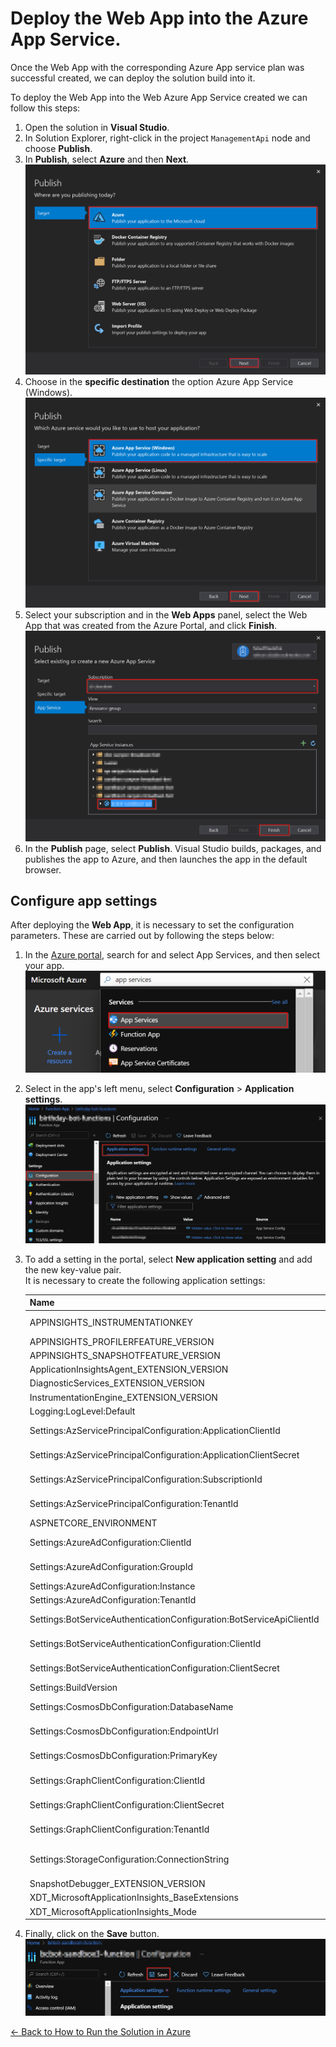 # Deploy the Web App into the Azure App Service.

Once the Web App with the corresponding Azure App service plan was successful created, we can deploy the solution build into it. 

To deploy the Web App into the Web Azure App Service created we can follow this steps:
1. Open the solution in **Visual Studio**.
1. In Solution Explorer, right-click in the project `ManagementApi` node and choose **Publish**.
1. In **Publish**, select **Azure** and then **Next**.  
![Select Azure](./images/deploy_web_app_select_azure.png)
1. Choose in the **specific destination** the option Azure App Service (Windows).  
![Select specific destination](./images/deploy_web_app_select_specific_destination.png)
1. Select your subscription and in the **Web Apps** panel, select the Web App that was created from the Azure Portal, and click **Finish**.  
![Select Web App Created](./images/deploy_web_app_select_web_app_created.png)
1. In the **Publish** page, select **Publish**. Visual Studio builds, packages, and publishes the app to Azure, and then launches the app in the default browser.

## Configure app settings
After deploying the **Web App**, it is necessary to set the configuration parameters. These are carried out by following the steps below:

1. In the [Azure portal](http://portal.azure.com/), search for and select App Services, and then select your app.  
![Application settings](./images/web_app_search.png)
1. Select in the app's left menu, select **Configuration** > **Application settings**.  
![New application setting](./images/function_app_configuration_application_settings.png)
1. To add a setting in the portal, select **New application setting** and add the new key-value pair.  
It is necessary to create the following application settings:

    | Name                                                                 | Value                                                                  |
    |----------------------------------------------------------------------|------------------------------------------------------------------------|
    | APPINSIGHTS_INSTRUMENTATIONKEY                                       | Key of the [Application Insights](application_insights.md) resource created. |
    | APPINSIGHTS_PROFILERFEATURE_VERSION                                  | disabled                                                               |
    | APPINSIGHTS_SNAPSHOTFEATURE_VERSION                                  | disabled                                                               |
    | ApplicationInsightsAgent_EXTENSION_VERSION                           | ~2                                                                     |
    | DiagnosticServices_EXTENSION_VERSION                                 | disabled                                                               |
    | InstrumentationEngine_EXTENSION_VERSION                              | disabled                                                               |
    | Logging:LogLevel:Default                                             | Information                                                            |
    | Settings:AzServicePrincipalConfiguration:ApplicationClientId         | Client Id of the [Azure SDK Service Principal](azure_sdk_service_principal.md) app registration.             |
    | Settings:AzServicePrincipalConfiguration:ApplicationClientSecret     | Client secret of the [Azure SDK Service Principal](azure_sdk_service_principal.md) app registration.         |
    | Settings:AzServicePrincipalConfiguration:SubscriptionId              | Subscription Id of the [Azure SDK Service Principal](azure_sdk_service_principal.md) app registration.       |
    | Settings:AzServicePrincipalConfiguration:TenantId                    | Tenant Id of [Azure SDK Service Principal](azure_sdk_service_principal.md) app registration.                 |
    | ASPNETCORE_ENVIRONMENT                                               | Development or Production                                                           |
    | Settings:AzureAdConfiguration:ClientId                                | Id of the [Management API](app_registration.md) app registration created in Azure  AD.                                                  |
    | Settings:AzureAdConfiguration:GroupId                                | Id of the [Security Group](security_group.md) created in Azure  AD.                                                  |
    | Settings:AzureAdConfiguration:Instance                               | https://login.microsoftonline.com/                                     |
    | Settings:AzureAdConfiguration:TenantId                               | Tenant Id of Azure AD.                                                 |
    | Settings:BotServiceAuthenticationConfiguration:BotServiceApiClientId | Client Id of the [Bot Service API](app_registrations.md) app registration.                     |
    | Settings:BotServiceAuthenticationConfiguration:ClientId              | Client Id of the [Bot Service Client](app_registrations.md) app registration.                  |
    | Settings:BotServiceAuthenticationConfiguration:ClientSecret          | Client secret of the [Bot Service Client](app_registrations.md) app registration.              |
    | Settings:BuildVersion                                                | verision deployed e.g. 0.0.1-test                                      |
    | Settings:CosmosDbConfiguration:DatabaseName                          | Database name of the [Cosmos DB](cosmos_db.md) created.                                |
    | Settings:CosmosDbConfiguration:EndpointUrl                           | Endpoint URL of the [Cosmos DB](cosmos_db.md) created.                                 |
    | Settings:CosmosDbConfiguration:PrimaryKey                            | Primary key of the [Cosmos DB](cosmos_db.md) created.                                  |
    | Settings:GraphClientConfiguration:ClientId                           | Client Id of the [Azure Bot](../prerequisites/azure_bot.md) app registration.                           |
    | Settings:GraphClientConfiguration:ClientSecret                       | Client secret of the [Azure Bot](../prerequisites/azure_bot.md) app registration.                       |
    | Settings:GraphClientConfiguration:TenantId                           | Tenant  Id of the [Azure Bot](../prerequisites/azure_bot.md) app registration.                          |
    | Settings:StorageConfiguration:ConnectionString                       | Connection string of the [Storage account](storage_account.md) created where the config is stored.   |
    | SnapshotDebugger_EXTENSION_VERSION                                   | disabled                                                               |
    | XDT_MicrosoftApplicationInsights_BaseExtensions                      | disabled                                                               |
    | XDT_MicrosoftApplicationInsights_Mode                                | recommended                                                            |
1. Finally, click on the **Save** button.  
![Save new application settings](./images/web_app_save_new_application_settings.png)

[← Back to How to Run the Solution in Azure](README.md#how-to-run-the-solution-in-azure)